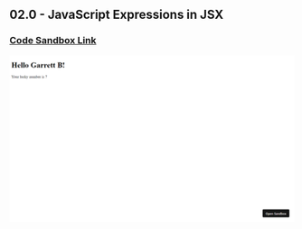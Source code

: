 ## 02.0 - JavaScript Expressions in JSX

### [Code Sandbox Link](https://9l99vh.csb.app/)

!["Page"](./Page.png)

